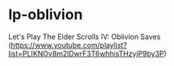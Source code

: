 lp-oblivion
===========

Let's Play The Elder Scrolls IV: Oblivion Saves (https://www.youtube.com/playlist?list=PLIKNOv8m2lDwrF3T6whhisTHzyjP9by3P)
